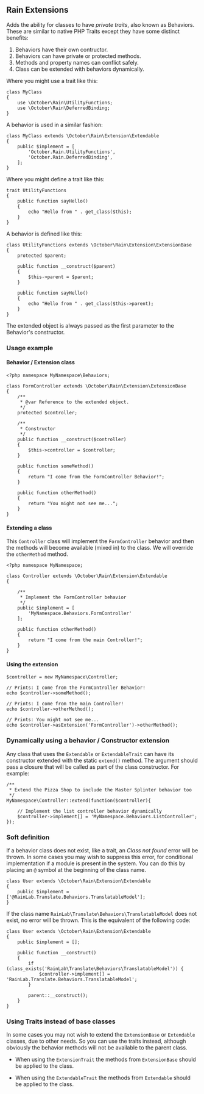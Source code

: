 ## Rain Extensions

Adds the ability for classes to have *private traits*, also known as Behaviors. These are similar to native PHP Traits except they have some distinct benefits:

1. Behaviors have their own contructor.
1. Behaviors can have private or protected methods.
1. Methods and property names can conflict safely.
1. Class can be extended with behaviors dynamically.

Where you might use a trait like this:

    class MyClass
    {
        use \October\Rain\UtilityFunctions;
        use \October\Rain\DeferredBinding;
    }

A behavior is used in a similar fashion:

    class MyClass extends \October\Rain\Extension\Extendable
    {
        public $implement = [
            'October.Rain.UtilityFunctions',
            'October.Rain.DeferredBinding',
        ];
    }

Where you might define a trait like this:

    trait UtilityFunctions
    {
        public function sayHello()
        {
            echo "Hello from " . get_class($this);
        }
    }

A behavior is defined like this:

    class UtilityFunctions extends \October\Rain\Extension\ExtensionBase
    {
        protected $parent;

        public function __construct($parent)
        {
            $this->parent = $parent;
        }

        public function sayHello()
        {
            echo "Hello from " . get_class($this->parent);
        }
    }

The extended object is always passed as the first parameter to the Behavior's constructor.

### Usage example

#### Behavior / Extension class

    <?php namespace MyNamespace\Behaviors;

    class FormController extends \October\Rain\Extension\ExtensionBase
    {
        /**
         * @var Reference to the extended object.
         */
        protected $controller;

        /**
         * Constructor
         */
        public function __construct($controller)
        {
            $this->controller = $controller;
        }

        public function someMethod()
        {
            return "I come from the FormController Behavior!";
        }

        public function otherMethod()
        {
            return "You might not see me...";
        }
    }

#### Extending a class

This `Controller` class will implement the `FormController` behavior and then the methods will become available (mixed in) to the class. We will override the `otherMethod` method.

    <?php namespace MyNamespace;

    class Controller extends \October\Rain\Extension\Extendable
    {

        /**
         * Implement the FormController behavior
         */
        public $implement = [
            'MyNamespace.Behaviors.FormController'
        ];

        public function otherMethod()
        {
            return "I come from the main Controller!";
        }
    }

#### Using the extension

    $controller = new MyNamespace\Controller;

    // Prints: I come from the FormController Behavior!
    echo $controller->someMethod();

    // Prints: I come from the main Controller!
    echo $controller->otherMethod();

    // Prints: You might not see me...
    echo $controller->asExtension('FormController')->otherMethod();

### Dynamically using a behavior / Constructor extension

Any class that uses the `Extendable` or `ExtendableTrait` can have its constructor extended with the static `extend()` method. The argument should pass a closure that will be called as part of the class constructor. For example:

    /**
     * Extend the Pizza Shop to include the Master Splinter behavior too
     */
    MyNamespace\Controller::extend(function($controller){

        // Implement the list controller behavior dynamically
        $controller->implement[] = 'MyNamespace.Behaviors.ListController';
    });

### Soft definition

If a behavior class does not exist, like a trait, an *Class not found* error will be thrown. In some cases you may wish to suppress this error, for conditional implementation if a module is present in the system. You can do this by placing an `@` symbol at the beginning of the class name.

    class User extends \October\Rain\Extension\Extendable
    {
        public $implement = ['@RainLab.Translate.Behaviors.TranslatableModel'];
    }

If the class name `RainLab\Translate\Behaviors\TranslatableModel` does not exist, no error will be thrown. This is the equivalent of the following code:

    class User extends \October\Rain\Extension\Extendable
    {
        public $implement = [];

        public function __construct()
        {
            if (class_exists('RainLab\Translate\Behaviors\TranslatableModel')) {
                $controller->implement[] = 'RainLab.Translate.Behaviors.TranslatableModel';
            }

            parent::__construct();
        }
    }

### Using Traits instead of base classes

In some cases you may not wish to extend the `ExtensionBase` or `Extendable` classes, due to other needs. So you can use the traits instead, although obviously the behavior methods will not be available to the parent class.

- When using the `ExtensionTrait` the methods from `ExtensionBase` should be applied to the class.

- When using the `ExtendableTrait` the methods from `Extendable` should be applied to the class.
